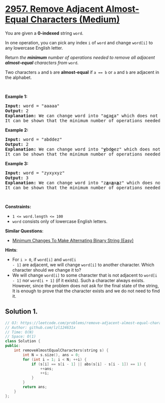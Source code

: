 # [2957. Remove Adjacent Almost-Equal Characters (Medium)](https://leetcode.com/problems/remove-adjacent-almost-equal-characters)

<p>You are given a <strong>0-indexed</strong> string <code>word</code>.</p>

<p>In one operation, you can pick any index <code>i</code> of <code>word</code> and change <code>word[i]</code> to any lowercase English letter.</p>

<p>Return <em>the <strong>minimum</strong> number of operations needed to remove all adjacent <strong>almost-equal</strong> characters from</em> <code>word</code>.</p>

<p>Two characters <code>a</code> and <code>b</code> are <strong>almost-equal</strong> if <code>a == b</code> or <code>a</code> and <code>b</code> are adjacent in the alphabet.</p>

<p>&nbsp;</p>
<p><strong class="example">Example 1:</strong></p>

<pre>
<strong>Input:</strong> word = &quot;aaaaa&quot;
<strong>Output:</strong> 2
<strong>Explanation:</strong> We can change word into &quot;a<strong><u>c</u></strong>a<u><strong>c</strong></u>a&quot; which does not have any adjacent almost-equal characters.
It can be shown that the minimum number of operations needed to remove all adjacent almost-equal characters from word is 2.
</pre>

<p><strong class="example">Example 2:</strong></p>

<pre>
<strong>Input:</strong> word = &quot;abddez&quot;
<strong>Output:</strong> 2
<strong>Explanation:</strong> We can change word into &quot;<strong><u>y</u></strong>bd<u><strong>o</strong></u>ez&quot; which does not have any adjacent almost-equal characters.
It can be shown that the minimum number of operations needed to remove all adjacent almost-equal characters from word is 2.</pre>

<p><strong class="example">Example 3:</strong></p>

<pre>
<strong>Input:</strong> word = &quot;zyxyxyz&quot;
<strong>Output:</strong> 3
<strong>Explanation:</strong> We can change word into &quot;z<u><strong>a</strong></u>x<u><strong>a</strong></u>x<strong><u>a</u></strong>z&quot; which does not have any adjacent almost-equal characters. 
It can be shown that the minimum number of operations needed to remove all adjacent almost-equal characters from word is 3.
</pre>

<p>&nbsp;</p>
<p><strong>Constraints:</strong></p>

<ul>
	<li><code>1 &lt;= word.length &lt;= 100</code></li>
	<li><code>word</code> consists only of lowercase English letters.</li>
</ul>


**Similar Questions**:
* [Minimum Changes To Make Alternating Binary String (Easy)](https://leetcode.com/problems/minimum-changes-to-make-alternating-binary-string)

**Hints**:
* For <code>i > 0</code>, if <code>word[i]</code> and <code>word[i - 1]</code> are adjacent, we will change <code>word[i]</code> to another character. Which character should we change it to?
* We will change <code>word[i]</code> to some character that is not adjacent to <code>word[i - 1]</code> nor <code>word[i + 1]</code> (if it exists). Such a character always exists. However, since the problem does not ask for the final state of the string, It is enough to prove that the character exists and we do not need to find it.

## Solution 1.

```cpp
// OJ: https://leetcode.com/problems/remove-adjacent-almost-equal-characters
// Author: github.com/lzl124631x
// Time: O(N)
// Space: O(1)
class Solution {
public:
    int removeAlmostEqualCharacters(string s) {
        int N = s.size(), ans = 0;
        for (int i = 1; i < N; ++i) {
            if (s[i] == s[i - 1] || abs(s[i] - s[i - 1]) == 1) {
                ++ans;
                ++i;
            }
        }
        return ans;
    }
};
```